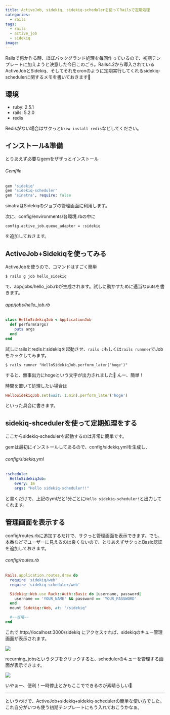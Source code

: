 ```yaml
---
title: ActiveJob, sidekiq, sidekiq-schedulerを使ってRailsで定期処理
categories:
  - rails
tags:
  - rails
  - active_job
  - sidekiq
image:
---
```

Railsで何か作る時、ほぼバックグランド処理を毎回作っているので、初期テンプレートに加えようと決意した今日このごろ。Rails4.2から導入されているActiveJobとSidekiq、そしてそれをcronのように定期実行してくれるsidekiq-schedulerに関するメモを書いておきます📝

<!--more-->

## 環境

- ruby: 2.5.1
- rails: 5.2.0
- redis

Redisがない場合はサクっと`brew install redis`などしてください。

## インストール&準備

とりあえず必要なgemをザザっとインストール

###### Gemfile
```ruby
gem 'sidekiq'
gem 'sidekiq-scheduler'
gem 'sinatra', require: false
```

sinatraはSidekiqのジョブの管理画面に利用します。

次に、config/environments/各環境.rbの中に

```
config.active_job.queue_adapter = :sidekiq
```

を追加しておきます。

## ActiveJob+Sidekiqを使ってみる

ActiveJobを使うので、コマンドはすごく簡単

```
$ rails g job hello_sidekiq
```

で、app/jobs/hello_job.rbが生成されます。試しに動かすために適当なputsを書きます。

###### app/jobs/hello_job.rb
```ruby
class HelloSidekiqJob < ApplicationJob
  def perform(args)
    puts args
  end
end
```

試しにrailsとredisとsidekiqを起動させ、`rails c`もしくは`rails runnner`でJobをキックしてみます。

```
$ rails runner "HelloSidekiqJob.perform_later('hoge')"
```

すると、無事出力にhogeという文字が出力されました🎉 んー、簡単！

時間を置いて処理したい場合は

```ruby
HelloSidekiqJob.set(wait: 1.min).perform_later('hoge')
```

といった具合に書きます。

## sidekiq-shcedulerを使って定期処理をする

ここからsidekiq-schedulerを起動するのは非常に簡単です。

gemは最初にインストールしてあるので、config/sidekiq.ymlを生成し、

###### config/sidekiq.yml
```yml
:schedule:
  HelloSidekiqJob:
    every: 1m
    args: "Hello sidekiq-scheduler!!"
```

と書くだけで、上記のymlだと1分ごとに`Hello sidekiq-scheduler!`と出力してくれます。

## 管理画面を表示する

config/routes.rbに追加するだけで、サクっと管理画面を表示できます。でも、本番などでユーザーに見えるのは良くないので、とりあえずサクっとBasic認証を追加しておきます。

###### config/routes.rb
```ruby
Rails.application.routes.draw do
  require 'sidekiq/web'
  require 'sidekiq-scheduler/web'

  Sidekiq::Web.use Rack::Auth::Basic do |username, password|
    username == 'YOUR_NAME' && password == 'YOUR_PASSWORD'
  end
  mount Sidekiq::Web, at: "/sidekiq"

  #~~省略~~
end
```

これで http://localhost:3000/sidekiq にアクセスすれば、sidekiqのキュー管理画面が表示されます。

![](https://s3-ap-northeast-1.amazonaws.com/t4traw/ss/2018-09-11_12-04-00.png)

recurning_jobsというタブをクリックすると、schedulerのキューを管理する画面が表示できます。

![](https://s3-ap-northeast-1.amazonaws.com/t4traw/ss/2018-09-11_12-05-09.png)

いやぁー、便利！一時停止とかもここでできるのが素晴らしい👏

---
というわけで、ActiveJob+sidekiq+sidekiq-schedulerの簡単な使い方でした。これ自分がいつも使う初期テンプレートにもう入れておこうかなぁ。
